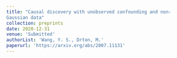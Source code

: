 ```yaml
---
title: "Causal discovery with unobserved confounding and non-
Gaussian data"
collection: preprints
date: 2020-12-31
venue: 'Submitted'
authorList: 'Wang, Y. S., Drton, M.'
paperurl: 'https://arxiv.org/abs/2007.11131'
---
```

